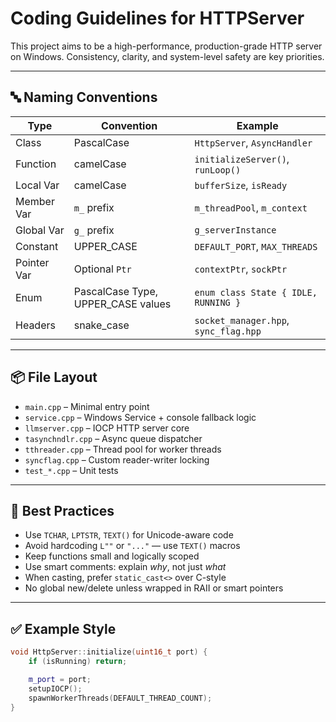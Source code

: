 # Coding Guidelines for HTTPServer

This project aims to be a high-performance, production-grade HTTP server on Windows. Consistency, clarity, and system-level safety are key priorities.

---

## 🔤 Naming Conventions

| Type         | Convention       | Example                        |
|--------------|------------------|--------------------------------|
| Class        | PascalCase       | `HttpServer`, `AsyncHandler`   |
| Function     | camelCase        | `initializeServer()`, `runLoop()` |
| Local Var    | camelCase        | `bufferSize`, `isReady`        |
| Member Var   | `m_` prefix      | `m_threadPool`, `m_context`    |
| Global Var   | `g_` prefix      | `g_serverInstance`             |
| Constant     | UPPER_CASE       | `DEFAULT_PORT`, `MAX_THREADS`  |
| Pointer Var  | Optional `Ptr`   | `contextPtr`, `sockPtr`        |
| Enum         | PascalCase Type, UPPER_CASE values | `enum class State { IDLE, RUNNING }` |
| Headers      | snake_case       | `socket_manager.hpp`, `sync_flag.hpp` |

---

## 📦 File Layout

- `main.cpp` – Minimal entry point
- `service.cpp` – Windows Service + console fallback logic
- `llmserver.cpp` – IOCP HTTP server core
- `tasynchndlr.cpp` – Async queue dispatcher
- `tthreader.cpp` – Thread pool for worker threads
- `syncflag.cpp` – Custom reader-writer locking
- `test_*.cpp` – Unit tests

---

## 🧠 Best Practices

- Use `TCHAR`, `LPTSTR`, `TEXT()` for Unicode-aware code
- Avoid hardcoding `L""` or `"..."` — use `TEXT()` macros
- Keep functions small and logically scoped
- Use smart comments: explain *why*, not just *what*
- When casting, prefer `static_cast<>` over C-style
- No global new/delete unless wrapped in RAII or smart pointers

---

## ✅ Example Style

```cpp
void HttpServer::initialize(uint16_t port) {
    if (isRunning) return;

    m_port = port;
    setupIOCP();
    spawnWorkerThreads(DEFAULT_THREAD_COUNT);
}
